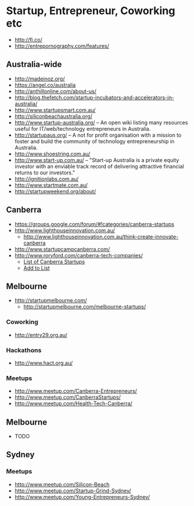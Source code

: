 # Startup, Entrepreneur, Coworking etc

* http://fi.co/
* http://entrepornography.com/features/

## Australia-wide

* http://madeinoz.org/
* https://angel.co/australia
* http://anthillonline.com/about-us/
* http://blog.thefetch.com/startup-incubators-and-accelerators-in-australia/
* http://www.startupsmart.com.au/
* http://siliconbeachaustralia.org/
* http://www.startup-australia.org/ &ndash; An open wiki listing many resources useful for IT/web/technology entrepreneurs in Australia.
* http://startupaus.org/ &ndash; A not for profit organisation with a mission to foster and build the community of technology entrepreneurship in Australia.
* http://www.shoestring.com.au/
* http://www.start-up.com.au/ &ndash; "Start-up Australia is a private equity investor with an enviable track record of delivering attractive financial returns to our investors."
* http://ignitionlabs.com.au/
* http://www.startmate.com.au/
* http://startupweekend.org/about/

## Canberra

* https://groups.google.com/forum/#!categories/canberra-startups
* http://www.lighthouseinnovation.com.au/
  * http://www.lighthouseinnovation.com.au/think-create-innovate-canberra
* http://www.startupcampcanberra.com/
* http://www.roryford.com/canberra-tech-companies/
  * [List of Canberra Startups](https://docs.google.com/spreadsheet/ccc?key=0Aup6eajU4jVpdE5iRi1RMm45dzgzSmhubkNEdEJKNWc&usp=sharing)
  * [Add to List](http://goo.gl/8iHfqy)

## Melbourne

* http://startupmelbourne.com/
  * http://startupmelbourne.com/melbourne-startups/

### Coworking

* http://entry29.org.au/

### Hackathons

* http://www.hact.org.au/

### Meetups

* http://www.meetup.com/Canberra-Entrepreneurs/
* http://www.meetup.com/CanberraStartups/
* http://www.meetup.com/Health-Tech-Canberra/

## Melbourne

* TODO

## Sydney

### Meetups

* http://www.meetup.com/Silicon-Beach
* http://www.meetup.com/Startup-Grind-Sydney/
* http://www.meetup.com/Young-Entrepreneurs-Sydney/
